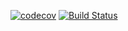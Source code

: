 [![codecov](https://codecov.io/gh/makinacorpus/django-mapbox-baselayer/branch/master/graph/badge.svg)](https://codecov.io/gh/makinacorpus/django-mapbox-baselayer)
[![Build Status](https://travis-ci.org/makinacorpus/django-mapbox-baselayer.svg?branch=master)](https://travis-ci.org/makinacorpus/django-mapbox-baselayer)
